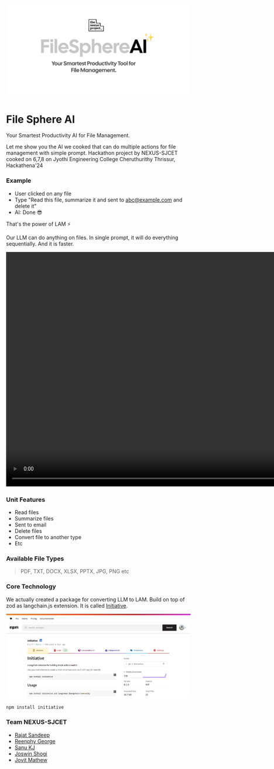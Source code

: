 ![Cover Pic](/public/cover.png)

# File Sphere AI

Your Smartest Productivity AI for File Management.

Let me show you the AI we cooked that can do multiple actions for file management with simple prompt.
Hackathon project by NEXUS-SJCET cooked on 6,7,8 on Jyothi Engineering College Cheruthurithy Thrissur, Hackathena'24

### Example
- User clicked on any file
- Type "Read this file, summarize it and sent to abc@example.com and delete it"
- AI: Done 😎

That's the power of LAM ⚡️

Our LLM can do anything on files. In single prompt, it will do everything sequentially. And it is faster.

<video height="640" controls>
    <source src="/public/file.ai.mp4" type="video/mp4">
Your browser does not support the video tag.
</video>

### Unit Features
- Read files
- Summarize files
- Sent to email
- Delete files
- Convert file to another type
- Etc

### Available File Types
> PDF, TXT, DOCX, XLSX, PPTX, JPG, PNG etc

### Core Technology

We actually created a package for converting LLM to LAM. Build on top of zod as langchain.js extension. It is called [Initiative](https://npmjs.com/package/initiative).

![Initiative](/public/initiative.png)

```bash
npm install initiative
```


### Team NEXUS-SJCET
- [Rajat Sandeep](https://github.com/rajatsandeepsen)
- [Reenphy George](https://github.com/reenphygeorge)
- [Sanu KJ](https://github.com/sanukjoseph)
- [Joswin Shogi](https://github.com/joswinshogi)
- [Jovit Mathew](https://github.com/Jovit-Mathew236)
